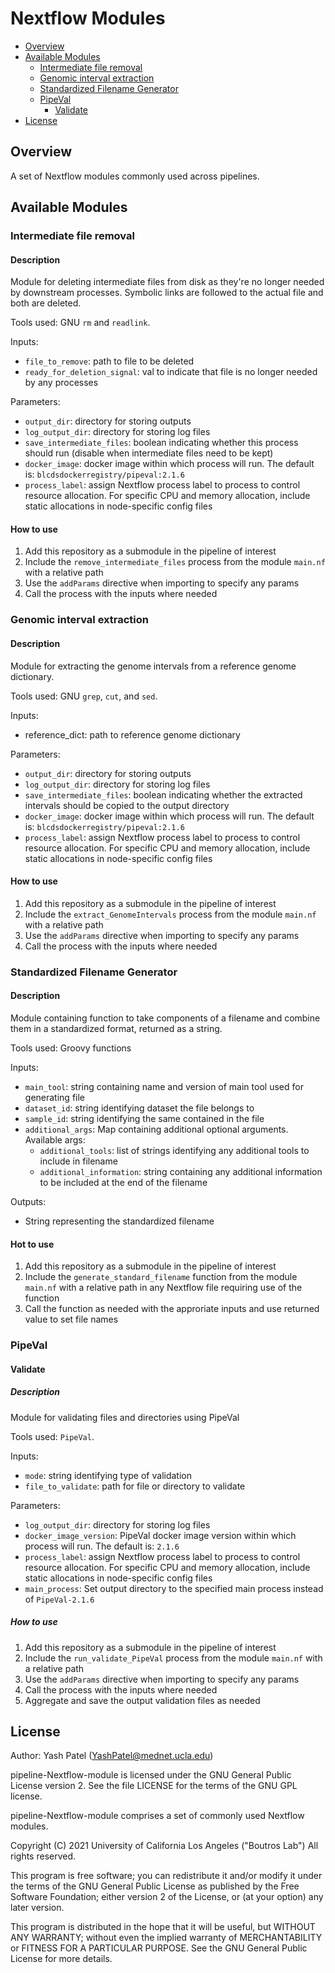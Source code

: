 # Nextflow Modules


- [Overview](#overview)
- [Available Modules](#available-modules)
  - [Intermediate file removal](#intermediate-file-removal)
  - [Genomic interval extraction](#genomic-interval-extraction)
  - [Standardized Filename Generator](#standardized-filename-generator)
  - [PipeVal](#pipeval)
    - [Validate](#validate)
- [License](#License)


## Overview

A set of Nextflow modules commonly used across pipelines.

## Available Modules

### Intermediate file removal

#### Description

Module for deleting intermediate files from disk as they're no longer needed by downstream processes. Symbolic links are followed to the actual file and both are deleted.

Tools used: GNU `rm` and `readlink`.

Inputs:
  - `file_to_remove`: path to file to be deleted
  - `ready_for_deletion_signal`: val to indicate that file is no longer needed by any processes

Parameters:
  - `output_dir`: directory for storing outputs
  - `log_output_dir`: directory for storing log files
  - `save_intermediate_files`: boolean indicating whether this process should run (disable when intermediate files need to be kept)
  - `docker_image`: docker image within which process will run. The default is: `blcdsdockerregistry/pipeval:2.1.6`
  - `process_label`: assign Nextflow process label to process to control resource allocation. For specific CPU and memory allocation, include static allocations in node-specific config files

#### How to use

1. Add this repository as a submodule in the pipeline of interest
2. Include the `remove_intermediate_files` process from the module `main.nf` with a relative path
3. Use the `addParams` directive when importing to specify any params
4. Call the process with the inputs where needed

### Genomic interval extraction

#### Description

Module for extracting the genome intervals from a reference genome dictionary.

Tools used: GNU `grep`, `cut`, and `sed`.

Inputs:
  - reference_dict: path to reference genome dictionary

Parameters:
  - `output_dir`: directory for storing outputs
  - `log_output_dir`: directory for storing log files
  - `save_intermediate_files`: boolean indicating whether the extracted intervals should be copied to the output directory
  - `docker_image`: docker image within which process will run. The default is: `blcdsdockerregistry/pipeval:2.1.6`
  - `process_label`: assign Nextflow process label to process to control resource allocation. For specific CPU and memory allocation, include static allocations in node-specific config files

#### How to use

1. Add this repository as a submodule in the pipeline of interest
2. Include the `extract_GenomeIntervals` process from the module `main.nf` with a relative path
3. Use the `addParams` directive when importing to specify any params
4. Call the process with the inputs where needed

### Standardized Filename Generator

#### Description

Module containing function to take components of a filename and combine them in a standardized format, returned as a string.

Tools used: Groovy functions

Inputs:
  - `main_tool`: string containing name and version of main tool used for generating file
  - `dataset_id`: string identifying dataset the file belongs to
  - `sample_id`: string identifying the same contained in the file
  - `additional_args`: Map containing additional optional arguments. Available args:
    - `additional_tools`: list of strings identifying any additional tools to include in filename
    - `additional_information`: string containing any additional information to be included at the end of the filename

Outputs:
  - String representing the standardized filename

#### Hot to use

1. Add this repository as a submodule in the pipeline of interest
2. Include the `generate_standard_filename` function from the module `main.nf` with a relative path in any Nextflow file requiring use of the function
3. Call the function as needed with the approriate inputs and use returned value to set file names

### PipeVal

#### Validate

##### Description

Module for validating files and directories using PipeVal

Tools used: `PipeVal`.

Inputs:
  - `mode`: string identifying type of validation
  - `file_to_validate`: path for file or directory to validate

Parameters:
  - `log_output_dir`: directory for storing log files
  - `docker_image_version`: PipeVal docker image version within which process will run. The default is: `2.1.6`
  - `process_label`: assign Nextflow process label to process to control resource allocation. For specific CPU and memory allocation, include static allocations in node-specific config files
  - `main_process`: Set output directory to the specified main process instead of `PipeVal-2.1.6 `

##### How to use

1. Add this repository as a submodule in the pipeline of interest
2. Include the `run_validate_PipeVal` process from the module `main.nf` with a relative path
3. Use the `addParams` directive when importing to specify any params
4. Call the process with the inputs where needed
5. Aggregate and save the output validation files as needed


## License

Author: Yash Patel (YashPatel@mednet.ucla.edu)

pipeline-Nextflow-module is licensed under the GNU General Public License version 2. See the file LICENSE for the terms of the GNU GPL license.

pipeline-Nextflow-module comprises a set of commonly used Nextflow modules.

Copyright (C) 2021 University of California Los Angeles ("Boutros Lab") All rights reserved.

This program is free software; you can redistribute it and/or modify it under the terms of the GNU General Public License as published by the Free Software Foundation; either version 2 of the License, or (at your option) any later version.

This program is distributed in the hope that it will be useful, but WITHOUT ANY WARRANTY; without even the implied warranty of MERCHANTABILITY or FITNESS FOR A PARTICULAR PURPOSE. See the GNU General Public License for more details.
